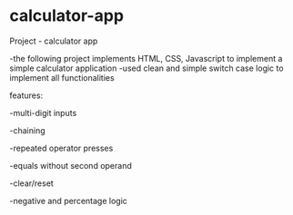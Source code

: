 # calculator-app

Project - calculator app

-the following project implements HTML, CSS, Javascript to implement a simple calculator application
-used clean and simple switch case logic to implement all functionalities

features:

-multi-digit inputs

-chaining

-repeated operator presses

-equals without second operand

-clear/reset

-negative and percentage logic